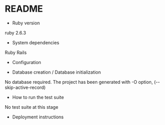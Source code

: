 # README

* Ruby version

ruby 2.6.3

* System dependencies

Ruby
Rails

* Configuration

* Database creation / Database initialization

No database required.
The project has been generated with -O option, (--skip-active-record)

* How to run the test suite

No test suite at this stage

* Deployment instructions
